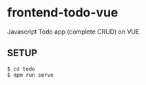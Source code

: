 # frontend-todo-vue
Javascript Todo app (complete CRUD) on VUE

## SETUP
```
$ cd todo
$ npm run serve
```
